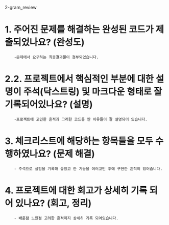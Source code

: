 2-gram_review
# 1. 주어진 문제를 해결하는 완성된 코드가 제출되었나요? (완성도)
        -문제에서 요구하는 최종결과물이 첨부되었습니다.

# 2.2. 프로젝트에서 핵심적인 부분에 대한 설명이 주석(닥스트링) 및 마크다운 형태로 잘 기록되어있나요? (설명)
        -프로젝트에 고민한 흔적과 그러한 코드를 짠 이유들이 잘 설명되어 있습니다.    

# 3. 체크리스트에 해당하는 항목들을 모두 수행하였나요? (문제 해결)
        - 주석으로 실험을 기록해 놓았고 한 기능을 여러고민 후에 구현한 흔적이 있어습니다.

# 4. 프로젝트에 대한 회고가 상세히 기록 되어 있나요? (회고, 정리) 
        - 배운점 느낀점 고려한 흔적까지 상세히 기록 되어있습니다.  
